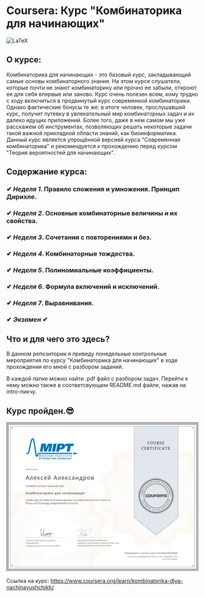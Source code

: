 # Coursera: Курс "Комбинаторика для начинающих"

<img alt="LaTeX" src="https://img.shields.io/badge/latex%20-%23008080.svg?&style=for-the-badge&logo=latex&logoColor=white"/>

## О курсе:
Комбинаторика для начинающих - это базовый курс, закладывающий самые основы комбинаторного знания.  На этом курсе слушатели, которые почти не знают комбинаторику или прочно ее забыли, откроют ее для себя впервые или заново. Курс очень полезен всем, кому трудно с ходу включиться в продвинутый курс современной комбинаторики. Однако фактические бонусы те же: в итоге человек, прослушавший курс, получит путевку в увлекательный мир комбинаторных задач и их далеко идущих приложений. Более того, даже в нем самом мы уже расскажем об инструментах, позволяющих решать некоторые задачи такой важной прикладной области знаний, как биоинформатика.  Данный курс является упрощённой версией курса "Современная комбинаторика" и рекомендуется к прохождению перед курсом "Теория вероятностей для начинающих".

## Содержание курса:

###  ✔  _Неделя 1_. Правило сложения и умножения. Принцип Дирихле.
###  ✔ _Неделя 2_. Основные комбинаторные величины и их свойства.
###  ✔ _Неделя 3_. Сочетания с повторениями и без.
###  ✔ _Неделя 4_. Комбинаторные тождества.
###  ✔ _Неделя 5_. Полиномиальные коэффициенты.
###  ✔ _Неделя 6_. Формула включений и исключений.
###  ✔ _Неделя 7_. Выравнивания.
###  ✔ **_Экзамен_** ✔

## Что и для чего это здесь?
В данном репозитории я приведу понедельные контрольные мероприятия по курсу "Комбинаторика для начинающих" в ходе прохождения его мной с разбором заданий.

В каждой папке можно найти .pdf файл с разбором задач. Перейти к нему можно также в соответсвующем README.md файле, нажав на intro-пикчу.

## Курс пройден.😎

[![Сертификат][sertificate]][proof]

[sertificate]: week7-Alignments/src/sert.jpg
[proof]: https://coursera.org/share/a4046a37989baabe07520c303408c202 "щелкните, чтобы посмотреть подтверждение сертификата"


Ссылка на курс: https://www.coursera.org/learn/kombinatorika-dlya-nachinayushchikh/
